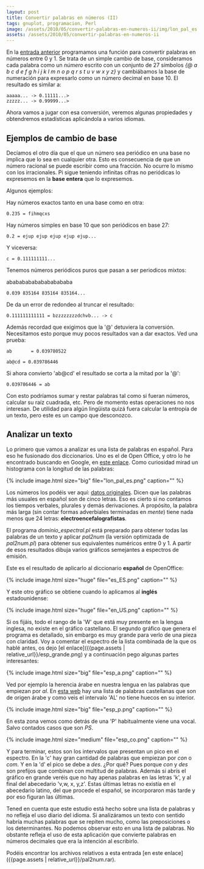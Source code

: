 ```yaml
---
layout: post
title: Convertir palabras en números (II)
tags: gnuplot, programacion, Perl
image: /assets/2010/05/convertir-palabras-en-numeros-ii/img/lon_pal_es.png
assets: /assets/2010/05/convertir-palabras-en-numeros-ii
---
```


En la [entrada anterior](http://electronicaycienciadebug.blogspot.com/2010/05/convertir-palabras-en-numeros-i.html) programamos una función para convertir palabras en números entre 0 y 1. Se trata de un simple cambio de base, consideramos cada palabra como un *número* escrito con un conjunto de 27 símbolos *{@ a b c d e f g h i j k l m n o p q r s t u v w x y z}* y cambiábamos la base de numeración para expresarlo como un número decimal en base 10. El resultado es similar a:

    aaaaa... -> 0.11111...>
    zzzzz... -> 0.99999...>

Ahora vamos a jugar con esa conversión, veremos algunas propiedades y obtendremos estadísticas aplicándola a varios idiomas.

<!--more-->

## Ejemplos de cambio de base

Decíamos el otro día que el que un número sea periódico en una base no implica que lo sea en cualquier otra. Esto es consecuencia de que un número racional se puede escribir como una fracción. No ocurre lo mismo con los irracionales. Pi sigue teniendo infinitas cifras no periódicas lo expresemos en la **base entera** que lo expresemos.

Algunos ejemplos:

Hay números exactos tanto en una base como en otra:

    0.235 = fihmqcxs

Hay números simples en base 10 que son periódicos en base 27:

    0.2 = ejup ejup ejup ejup ejup...

Y viceversa:

    c = 0.111111111...

Tenemos números periódicos puros que pasan a ser periodicos mixtos:

ababababababababababa

    0.039 835164 835164 835164...

De da un error de redondeo al truncar el resultado:

    0.111111111111 = bzzzzzzzzdchvb... -> c

Además recordad que exigimos que la '@' detuviera la conversión. Necesitamos esto porque muy pocos resultados van a dar exactos. Ved una prueba:

    ab       = 0.039780522

    ab@cd = 0.039786446

Si ahora convierto 'ab@cd' el resultado se corta a la mitad por la '@':

    0.039786446 = ab

Con esto podríamos sumar y restar palabras tal como si fueran números, calcular su raíz cuadrada, etc. Pero de momento estas operaciones no nos interesan. De utilidad para algún lingüista quizá fuera calcular la entropía de un texto, pero este es un campo que desconozco.

## Analizar un texto

Lo primero que vamos a analizar es una lista de palabras en español. Para eso he fusionado dos diccionarios. Uno es el de Open Office, y otro lo he encontrado buscando en Google, en [este enlace](http://tools.assembla.com/svn/homedevel/devel/ftrie/diccionario.txt). Como curiosidad mirad un histograma con la longitud de las palabras:

{% include image.html size="big" file="lon_pal_es.png" caption="" %}

Los números los podéis ver aquí: [datos originales](http://spreadsheets.google.com/pub?key=tuJhJL6EMffJAALar8b4tUw&amp;single=true&amp;gid=0&amp;output=html). Dicen que las palabras más usuales en español son de cinco letras. Eso es cierto si no contamos los tiempos verbales, plurales y demás derivaciones. A propósito, la palabra más larga (sin contar formas adverbiales terminadas en *mente*) tiene nada menos que 24 letras: **electroencefalografistas**.

El programa *dominio_espectral.pl* está preparado para obtener todas las palabras de un texto y aplicar *pal2num* (la versión optimizada de *pal2num.pl*) para obtener sus equivalentes numéricos entre 0 y 1. A partir de esos resultados dibuja varios gráficos semejantes a espectros de emisión.

Este es el resultado de aplicarlo al diccionario **español** de OpenOffice:

{% include image.html size="huge" file="es_ES.png" caption="" %}

Y este otro gráfico se obtiene cuando lo aplicamos al **inglés** estadounidense:

{% include image.html size="huge" file="en_US.png" caption="" %}

Si os fijáis, todo el rango de la 'W' que está muy presente en la lengua inglesa, no existe en el gráfico castellano. El segundo gráfico que genera el programa es detallado, sin embargo es muy grande para verlo de una pieza con claridad. Voy a comentar el espectro de la lista combinada de la que os hablé antes, os dejo [el enlace]({{page.assets | relative_url}}/esp_grande.png) y a continuación pego algunas partes interesantes:

{% include image.html size="big" file="esp_a.png" caption="" %}

Ved por ejemplo la herencia árabe en nuestra lengua en las palabras que empiezan por *al*. En [esta web](http://www.libreopinion.com/members/jose_marmol/influencia_arabe.htm) hay una lista de palabras castellanas que son de origen árabe y como veis el intervalo 'AL' no tiene huecos en su interior.

{% include image.html size="big" file="esp_p.png" caption="" %}

En esta zona vemos como detrás de una 'P' habitualmente viene una vocal. Salvo contados casos que son *PS*.

{% include image.html size="medium" file="esp_co.png" caption="" %}

Y para terminar, estos son los intervalos que presentan un pico en el espectro. En la 'c' hay gran cantidad de palabras que empiezan por *con* o *com*. Y en la 'd' el pico se debe a *des*. ¿Por qué? Pues porque *con* y *des* son prefijos que combinan con multitud de palabras. Además si abrís el gráfico en grande veréis que no hay apenas palabras en las letras 'k', y al final del abecedario 'v,w, x, y,z'. Estas últimas letras no existía en el abecedario latino, del que procede el español, se incorporaron más tarde y por eso figuran las últimas.

Tened en cuenta que este estudio está hecho sobre una lista de palabras y no refleja el uso diario del idioma. Si analizáramos un texto con sentido habría muchas palabras que se repiten mucho, como las preposiciones o los determinantes. No podemos observar esto en una lista de palabras. No obstante refleja el uso de esta aplicación que convierte palabras en números decimales que era la intención al escribirlo.

Podéis encontrar los archivos relativos a esta entrada [en este enlace]({{page.assets | relative_url}}/pal2num.rar).

